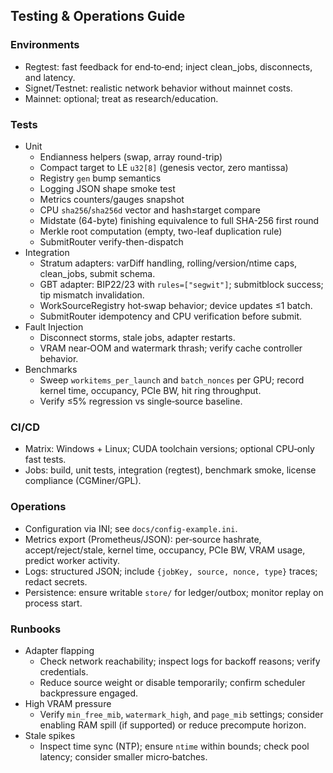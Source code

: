 ## Testing & Operations Guide

### Environments
- Regtest: fast feedback for end‑to‑end; inject clean_jobs, disconnects, and latency.
- Signet/Testnet: realistic network behavior without mainnet costs.
- Mainnet: optional; treat as research/education.

### Tests
- Unit
  - Endianness helpers (swap, array round-trip)
  - Compact target to LE `u32[8]` (genesis vector, zero mantissa)
  - Registry `gen` bump semantics
  - Logging JSON shape smoke test
  - Metrics counters/gauges snapshot
  - CPU `sha256`/`sha256d` vector and hash≤target compare
  - Midstate (64-byte) finishing equivalence to full SHA-256 first round
  - Merkle root computation (empty, two-leaf duplication rule)
  - SubmitRouter verify-then-dispatch
- Integration
  - Stratum adapters: varDiff handling, rolling/version/ntime caps, clean_jobs, submit schema.
  - GBT adapter: BIP22/23 with `rules=["segwit"]`; submitblock success; tip mismatch invalidation.
  - WorkSourceRegistry hot‑swap behavior; device updates ≤1 batch.
  - SubmitRouter idempotency and CPU verification before submit.
- Fault Injection
  - Disconnect storms, stale jobs, adapter restarts.
  - VRAM near‑OOM and watermark thrash; verify cache controller behavior.
- Benchmarks
  - Sweep `workitems_per_launch` and `batch_nonces` per GPU; record kernel time, occupancy, PCIe BW, hit ring throughput.
  - Verify ≤5% regression vs single‑source baseline.

### CI/CD
- Matrix: Windows + Linux; CUDA toolchain versions; optional CPU‑only fast tests.
- Jobs: build, unit tests, integration (regtest), benchmark smoke, license compliance (CGMiner/GPL).

### Operations
- Configuration via INI; see `docs/config-example.ini`.
- Metrics export (Prometheus/JSON): per‑source hashrate, accept/reject/stale, kernel time, occupancy, PCIe BW, VRAM usage, predict worker activity.
- Logs: structured JSON; include `{jobKey, source, nonce, type}` traces; redact secrets.
- Persistence: ensure writable `store/` for ledger/outbox; monitor replay on process start.

### Runbooks
- Adapter flapping
  - Check network reachability; inspect logs for backoff reasons; verify credentials.
  - Reduce source weight or disable temporarily; confirm scheduler backpressure engaged.
- High VRAM pressure
  - Verify `min_free_mib`, `watermark_high`, and `page_mib` settings; consider enabling RAM spill (if supported) or reduce precompute horizon.
- Stale spikes
  - Inspect time sync (NTP); ensure `ntime` within bounds; check pool latency; consider smaller micro‑batches.


